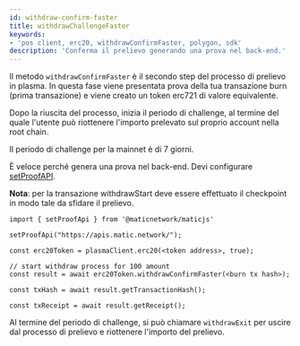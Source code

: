 ```yaml
---
id: withdraw-confirm-faster
title: withdrawChallengeFaster
keywords:
- 'pos client, erc20, withdrawConfirmFaster, polygon, sdk'
description: 'Conferma il prelievo generando una prova nel back-end.'
---
```


Il metodo `withdrawConfirmFaster` è il secondo step del processo di prelievo in plasma. In questa fase viene presentata prova della tua transazione burn (prima transazione) e viene creato un token erc721 di valore equivalente.

Dopo la riuscita del processo, inizia il periodo di challenge, al termine del quale l'utente può riottenere l'importo prelevato sul proprio account nella root chain.

Il periodo di challenge per la mainnet è di 7 giorni.

È veloce perché genera una prova nel back-end. Devi configurare [setProofAPI](/docs/develop/ethereum-polygon/matic-js/set-proof-api).

**Nota**: per la transazione withdrawStart deve essere effettuato il checkpoint in modo tale da sfidare il prelievo.

```
import { setProofApi } from '@maticnetwork/maticjs'

setProofApi("https://apis.matic.network/");

const erc20Token = plasmaClient.erc20(<token address>, true);

// start withdraw process for 100 amount
const result = await erc20Token.withdrawConfirmFaster(<burn tx hash>);

const txHash = await result.getTransactionHash();

const txReceipt = await result.getReceipt();

```

Al termine del periodo di challenge, si può chiamare `withdrawExit` per uscire dal processo di prelievo e riottenere l'importo del prelievo.
